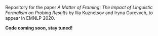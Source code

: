 Repository for the paper _A Matter of Framing: The Impact of Linguistic Formalism on Probing Results_ by Ilia Kuznetsov and Iryna Gurevych, to appear in EMNLP 2020. 

**Code coming soon, stay tuned!**
